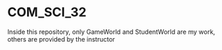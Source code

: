 # COM_SCI_32
Inside this repository, only GameWorld and StudentWorld are my work, others are provided by the instructor
